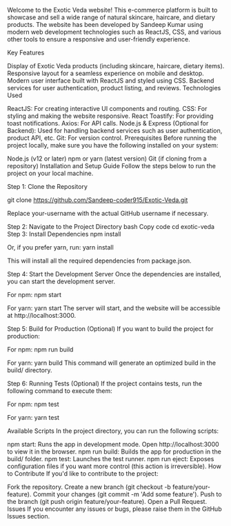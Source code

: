 Welcome to the Exotic Veda website! This e-commerce platform is built to showcase and sell a wide range of natural skincare, haircare, and dietary products. The website has been developed by Sandeep Kumar using modern web development technologies such as ReactJS, CSS, and various other tools to ensure a responsive and user-friendly experience.

Key Features

Display of Exotic Veda products (including skincare, haircare, dietary items).
Responsive layout for a seamless experience on mobile and desktop.
Modern user interface built with ReactJS and styled using CSS.
Backend services for user authentication, product listing, and reviews.
Technologies Used

ReactJS: For creating interactive UI components and routing.
CSS: For styling and making the website responsive.
React Toastify: For providing toast notifications.
Axios: For API calls.
Node.js & Express (Optional for Backend): Used for handling backend services such as user authentication, product API, etc.
Git: For version control.
Prerequisites
Before running the project locally, make sure you have the following installed on your system:

Node.js (v12 or later)
npm or yarn (latest version)
Git (if cloning from a repository)
Installation and Setup Guide
Follow the steps below to run the project on your local machine.

Step 1: Clone the Repository


git clone https://github.com/Sandeep-coder915/Exotic-Veda.git


Replace your-username with the actual GitHub username if necessary.

Step 2: Navigate to the Project Directory
bash
Copy code
cd exotic-veda
Step 3: Install Dependencies
npm install

Or, if you prefer yarn, run:
yarn install

This will install all the required dependencies from package.json.

Step 4: Start the Development Server
Once the dependencies are installed, you can start the development server.


For npm:
npm start


For yarn:
yarn start
The server will start, and the website will be accessible at http://localhost:3000.

Step 5: Build for Production (Optional)
If you want to build the project for production:

For npm:
npm run build

For yarn:
yarn build
This command will generate an optimized build in the build/ directory.

Step 6: Running Tests (Optional)
If the project contains tests, run the following command to execute them:

For npm:
npm test

For yarn:
yarn test

Available Scripts
In the project directory, you can run the following scripts:

npm start: Runs the app in development mode. Open http://localhost:3000 to view it in the browser.
npm run build: Builds the app for production in the build/ folder.
npm test: Launches the test runner.
npm run eject: Exposes configuration files if you want more control (this action is irreversible).
How to Contribute
If you'd like to contribute to the project:

Fork the repository.
Create a new branch (git checkout -b feature/your-feature).
Commit your changes (git commit -m 'Add some feature').
Push to the branch (git push origin feature/your-feature).
Open a Pull Request.
Issues
If you encounter any issues or bugs, please raise them in the GitHub Issues section.